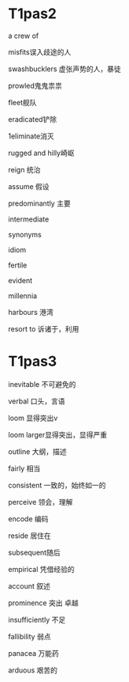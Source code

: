 

# T1pas2

a crew of

misfits误入歧途的人

swashbucklers 虚张声势的人，暴徒

prowled鬼鬼祟祟

fleet舰队

eradicated铲除

1eliminate消灭

rugged and hilly崎岖

reign 统治

assume 假设

predominantly 主要

intermediate 

synonyms

idiom

fertile

evident

millennia

harbours 港湾

resort to 诉诸于，利用



# T1pas3



inevitable 不可避免的

verbal 口头，言语

loom 显得突出v

loom larger显得突出，显得严重

outline 大纲，描述

fairly 相当

consistent 一致的，始终如一的

perceive 领会，理解

encode 编码

reside 居住在

subsequent随后

empirical 凭借经验的

account 叙述

prominence 突出 卓越

insufficiently 不足

fallibility 弱点

panacea  万能药

arduous  艰苦的

